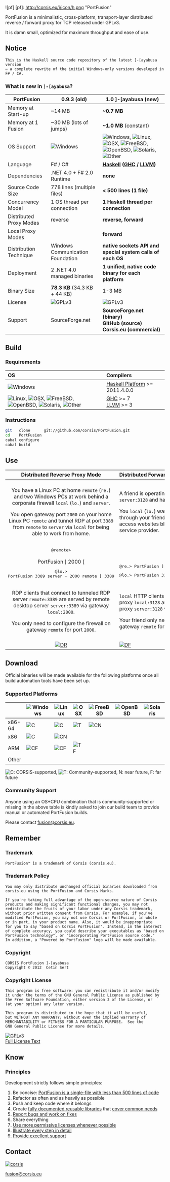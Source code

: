![pf]
[pf]: http://corsis.eu/i/icon/h.png "PortFusion"

PortFusion is a minimalistic, cross-platform, transport-layer distributed reverse / forward proxy for TCP released under GPLv3.

It is damn small, optimized for maximum throughput and ease of use.

## Notice

```
This is the Haskell source code repository of the latest ]-[ayabusa version
– a complete rewrite of the initial Windows-only versions developed in F# / C#.
```

### What is new in `]-[ayabusa`?

PortFusion          | 0.9.3 (old)                     | 1.0 \]-[ayabusa (new)
--------------------|---------------------------------|-------------------------------
Memory at Start-up  | ~14 MB                          | **~0.7 MB**
Memory at 1 Fusion  | ~30 MB (lots of jumps)          | **~1.0 MB** (constant)
OS Support          | ![Windows]      | ![Windows], ![Linux], ![OSX], ![FreeBSD], ![OpenBSD], ![Solaris], ![Other]
Language            | F# / C#                         | **[Haskell] \([GHC] / [LLVM]\)**
Dependencies        | .NET 4.0 + F# 2.0 Runtime       | **none**
Source Code Size    | 778 lines (multiple files)      | **< 500 lines (1 file)**
Concurrency Model   | 1 OS thread per connection      | **1 Haskell thread per connection**
Distributed Proxy Modes | reverse                     | **reverse, forward**
Local Proxy Modes   |                                 | **forward**
Distribution Technique | Windows Communication Foundation | **native sockets API and special system calls of each OS**
Deployment          | 2 .NET 4.0 managed binaries     | **1 unified, native code binary for each platform**
Binary Size         | **78.3 KB** (34.3 KB + 44 KB)   | 1-3 MB
License             | ![GPLv3]                        | ![GPLv3]
Support             | SourceForge.net                 | **SourceForge.net (binary) <br /> GitHub (source) <br /> Corsis.eu (commercial)**

[GPLv3]:   http://gplv3.fsf.org/gplv3-127x51.png                                           "GPLv3"
[Windows]: http://portfusion.sourceforge.net/w/wp-content/uploads/2012/05/os_win_other.png "Windows"
[Linux]:   http://portfusion.sourceforge.net/w/wp-content/uploads/2012/05/os_oracle.png    "Linux"
[OSX]:     http://portfusion.sourceforge.net/w/wp-content/uploads/2012/05/os_macosx.png    "Mac OS"
[FreeBSD]: http://portfusion.sourceforge.net/w/wp-content/uploads/2012/05/os_freebsd.png   "FreeBSD"
[OpenBSD]: http://portfusion.sourceforge.net/w/wp-content/uploads/2012/05/os_openbsd.png   "OpenBSD"
[Solaris]: http://portfusion.sourceforge.net/w/wp-content/uploads/2012/05/os_solaris.png   "Solaris"
[Other]:   http://portfusion.sourceforge.net/w/wp-content/uploads/2012/05/os_other.png     "Other"
[Haskell]: http://www.haskell.org/                                                         "Haskell"
[GHC]:     http://www.haskell.org/ghc/                                                     "GHC"
[LLVM]:    http://llvm.org                                                                 "LLVM"
[Haskell Platform]: http://hackage.haskell.org/platform/                                   "Haskell Platform"

## Build

### Requirements

| OS           | Compilers           |
|:-------------|:--------------------|
| ![Windows]   | [Haskell Platform] >= 2011.4.0.0
| ![Linux], ![OSX], ![FreeBSD], ![OpenBSD], ![Solaris], ![Other] | [GHC] >= 7 <br /> [LLVM] >= 3

### Instructions

```bash
git   clone      git://github.com/corsis/PortFusion.git
cd    PortFusion
cabal configure
cabal build
```

## Use

| Distributed Reverse Proxy Mode  | Distributed Forward Proxy Mode |
|:-------------------------------:|:-------------------------------|
| |
| <p>You have a Linux PC at home `remote` (`re.`) and two Windows PCs at work behind a corporate firewall `local` (`lo.`) and `server`.</p> <p>You open gateway port `2000` on your home Linux PC `remote` and tunnel RDP at port `3389` from `remote` to `server` via `local` for being able to work from home.</p> | <p>A friend is operating an http proxy server `server:3128` and has a gateway PC `remote` (`re.`).</p> <p>You `local` (`lo.`) want to connect to the internet through your friend's http proxy `server:3128` to access websites blocked by your current internet service provider.</p>
| <pre>@remote>
PortFusion             ] 2000        [</pre> <pre>@lo.> PortFusion 3389 server - 2000 remote [ 3389</pre> | <pre>@re.> PortFusion      ]        2000 [</pre> <pre>@lo.> PortFusion 3128 ] remote 2000 - server 3128</pre>
| <p>RDP clients that connect to tunneled RDP server `remote:3389` are served by remote desktop server `server:3389` via gateway `local:2000`.</p> <p>You only need to configure the firewall on gateway `remote` for port `2000`.</p> | <p>`local` HTTP clients that connects to the tunneled proxy `local:3128` are served by your friend's http proxy `server:3128` via gateway`remote`.</p> <p>Your friend only needs to configure the firewall on gateway `remote` for port `2000`.</p>
| |
| [<img src="http://portfusion.sourceforge.net/w/wp-content/uploads/2012/05/reverse-fusion-msc-6.png" alt="DR" />](http://portfusion.sourceforge.net/w/wp-content/uploads/2012/05/reverse-fusion-msc-6.png) | [<img src="http://portfusion.sourceforge.net/w/wp-content/uploads/2012/05/forward-fusion-msc-6.png" alt="DF" />](http://portfusion.sourceforge.net/w/wp-content/uploads/2012/05/forward-fusion-msc-6.png)


## Download

Official binaries will be made available for the following platforms once all build automation tools have been set up.

### Supported Platforms

|        | ![Windows] | ![Linux] | ![OSX] | ![FreeBSD] | ![OpenBSD] | ![Solaris] | ![Other]
| ------ | ---------- | -------- | ------ | ---------- | ---------- | ---------- | --------
| x86-64 | ![C]       | ![C]     | ![T]   | ![C]N      |            |
| x86    | ![C]       | ![C]N    |        |            | 
| ARM    | ![C]F      | ![C]F    | ![T]F  |            |
| Other  |

[C]: http://res2.windows.microsoft.com/resbox/en/Windows%207/main/33624ed4-7676-4be4-9f47-d77eab7ecd9c_0.gif "CORSIS-supported"
[T]: http://res2.windows.microsoft.com/resbox/en/Windows%207/main/43fa1e85-5152-43ff-b0f7-63ae6520a88b_0.gif "Community-supported"
![C]: CORSIS-supported, ![T]: Community-supported, N: near future, F: far  future

### Community Support

Anyone using an OS+CPU combination that is community-supported or missing in the above table is kindly asked to join our build team to provide manual or automated PortFusion builds.

Please contact [fusion@corsis.eu](mailto:fusion@corsis.eu).


## Remember

### Trademark

```
PortFusion™ is a trademark of Corsis (corsis.eu).
```

### Trademark Policy

```
You may only distribute unchanged official binaries downloaded from
corsis.eu using the PortFusion and Corsis Marks.

If you're taking full advantage of the open-source nature of Corsis
products and making significant functional changes, you may not
redistribute the fruits of your labor under any Corsis trademark,
without prior written consent from Corsis. For example, if you've
modified PortFusion, you may not use Corsis or PortFusion, in whole
or in part, in your product name. Also, it would be inappropriate
for you to say "based on Corsis PortFusion". Instead, in the interest
of complete accuracy, you could describe your executables as "based on
PortFusion technology", or "incorporating PortFusion source code."
In addition, a "Powered by PortFusion" logo will be made available.
```

### Copyright

```
CORSIS PortFusion ]-[ayabusa
Copyright © 2012  Cetin Sert
```

### Copyright License

```
This program is free software: you can redistribute it and/or modify
it under the terms of the GNU General Public License as published by
the Free Software Foundation, either version 3 of the License, or
(at your option) any later version.

This program is distributed in the hope that it will be useful,
but WITHOUT ANY WARRANTY; without even the implied warranty of
MERCHANTABILITY or FITNESS FOR A PARTICULAR PURPOSE.  See the
GNU General Public License for more details.
```
[![GPLv3] <br /> Full License Text](http://beta.corsis.eu/license/)


## Know

### Principles

Development strictly follows simple principles:

1. Be concise: [PortFusion is a single-file with less than 500 lines of code](https://github.com/corsis/PortFusion/blob/master/src/Main.hs)
2. Refactor as often and as heavily as possible
3. Push and keep code where it belongs
 1. Create [fully documented reusable libraries](http://hackage.haskell.org/package/splice) that [cover common needs](http://stackoverflow.com/questions/10080670/using-gnu-linux-system-call-splice-for-zero-copy-socket-to-socket-data-transfe)
 2. [Report bugs and work on fixes](https://github.com/haskell/network/issues/31)
4. Share everything
 1. [Use more permissive licenses whenever possible](http://hackage.haskell.org/package/splice)
 2. [Illustrate every step in detail](http://beta.corsis.eu/features/#tab-distributed-reverse-proxy-mode)
5. [Provide excellent support](https://sourceforge.net/p/portfusion/discussion/general/thread/7ad0cb49/)


## Contact

[![corsis]](https://github.com/corsis/)

[fusion@corsis.eu](mailto:fusion@corsis.eu)

[corsis]: http://portfusion.sourceforge.net/i/l100.png "Corsis Research"
